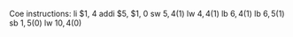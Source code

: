 Coe instructions:
    li $1, 4
    addi $5, $1, 0
    sw $5, 4($1)
    lw $4, 4($1)
    lb $6, 4($1)
    lb $6, 5($1)
    sb $1, 5($0)
    lw $10, 4($0)
